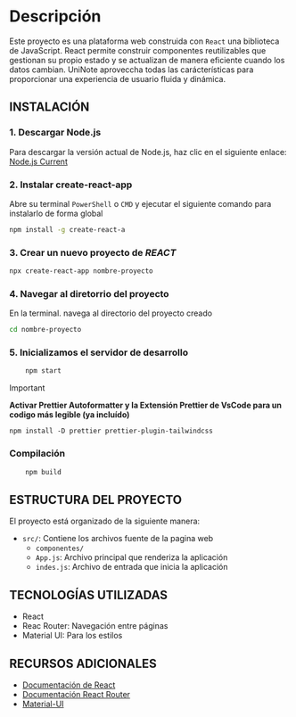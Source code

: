 
# Descripción
Este proyecto es una plataforma web construida con `React` una biblioteca de JavaScript. React permite construir componentes reutilizables que gestionan su propio estado y se actualizan de manera eficiente cuando los datos cambian. UniNote aproveccha todas las carácterísticas para proporcionar una experiencia de usuario fluida y dinámica.

## INSTALACIÓN
### 1. Descargar Node.js
Para descargar la versión actual de Node.js, haz clic en el siguiente enlace: [Node.js Current](https://nodejs.org/en/download/current)

### 2. Instalar create-react-app
Abre su terminal `PowerShell` o `CMD` y ejecutar el siguiente comando para instalarlo de forma global
```bash
npm install -g create-react-a
```

### 3. Crear un nuevo proyecto de ***REACT***
```bash
npx create-react-app nombre-proyecto
```

### 4. Navegar al diretorrio del proyecto
En la terminal. navega al directorio del proyecto creado
```bash
cd nombre-proyecto
```
### 5. Inicializamos el servidor de desarrollo
```bash
    npm start
```
> [!IMPORTANT]
> **Activar Prettier Autoformatter y la Extensión Prettier de VsCode para un codigo más legible (ya incluído)**

    npm install -D prettier prettier-plugin-tailwindcss

### Compilación
```bash
    npm build
```
## ESTRUCTURA DEL PROYECTO
El proyecto está organizado de la siguiente manera:
* `src/`: Contiene los archivos fuente de la pagina web
   - `componentes/`
   - `App.js`: Archivo principal que renderiza la aplicación
   - `indes.js`: Archivo de entrada que inicia la aplicación
     
## TECNOLOGÍAS UTILIZADAS
* React
* Reac Router: Navegación entre páginas
* Material UI: Para los estilos

## RECURSOS ADICIONALES
* [Documentación de React](https://react.dev/)
* [Documentación React Router](https://reactrouter.com/en/main/start/tutorial)
* [Material-UI](https://mui.com/material-ui/)
  
 
